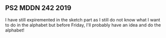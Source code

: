 ## PS2 MDDN 242 2019

I have still expiremented in the sketch part as I still do not know what I want to do in the alphabet but before Friday, I'll probably have an idea and do the alphabet!

